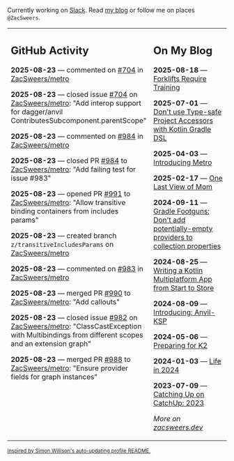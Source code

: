 Currently working on [Slack](https://slack.com/). Read [my blog](https://zacsweers.dev/) or follow me on places `@ZacSweers`.

<table><tr><td valign="top" width="60%">

## GitHub Activity
<!-- githubActivity starts -->
**2025-08-23** — commented on [#704](https://github.com/ZacSweers/metro/issues/704#issuecomment-3217354498) in [ZacSweers/metro](https://github.com/ZacSweers/metro)

**2025-08-23** — closed issue [#704](https://github.com/ZacSweers/metro/issues/704) on [ZacSweers/metro](https://github.com/ZacSweers/metro): "Add interop support for dagger/anvil ContributesSubcomponent.parentScope"

**2025-08-23** — commented on [#984](https://github.com/ZacSweers/metro/pull/984#issuecomment-3217348832) in [ZacSweers/metro](https://github.com/ZacSweers/metro)

**2025-08-23** — closed PR [#984](https://github.com/ZacSweers/metro/pull/984) to [ZacSweers/metro](https://github.com/ZacSweers/metro): "Add failing test for issue #983"

**2025-08-23** — opened PR [#991](https://github.com/ZacSweers/metro/pull/991) to [ZacSweers/metro](https://github.com/ZacSweers/metro): "Allow transitive binding containers from includes params"

**2025-08-23** — created branch `z/transitiveIncludesParams` on [ZacSweers/metro](https://github.com/ZacSweers/metro)

**2025-08-23** — commented on [#983](https://github.com/ZacSweers/metro/issues/983#issuecomment-3217316020) in [ZacSweers/metro](https://github.com/ZacSweers/metro)

**2025-08-23** — merged PR [#990](https://github.com/ZacSweers/metro/pull/990) to [ZacSweers/metro](https://github.com/ZacSweers/metro): "Add callouts"

**2025-08-23** — closed issue [#982](https://github.com/ZacSweers/metro/issues/982) on [ZacSweers/metro](https://github.com/ZacSweers/metro): "ClassCastException with Multibindings from different scopes and an extension graph"

**2025-08-23** — merged PR [#988](https://github.com/ZacSweers/metro/pull/988) to [ZacSweers/metro](https://github.com/ZacSweers/metro): "Ensure provider fields for graph instances"
<!-- githubActivity ends -->
</td><td valign="top" width="40%">

## On My Blog
<!-- blog starts -->
**2025-08-18** — [Forklifts Require Training](https://www.zacsweers.dev/forklifts-require-training/)

**2025-07-01** — [Don't use Type-safe Project Accessors with Kotlin Gradle DSL](https://www.zacsweers.dev/dont-use-type-safe-project-accessors-with-kotlin-gradle-dsl/)

**2025-04-03** — [Introducing Metro](https://www.zacsweers.dev/introducing-metro/)

**2025-02-17** — [One Last View of Mom](https://www.zacsweers.dev/one-last-view-of-mom/)

**2024-09-11** — [Gradle Footguns: Don't add potentially-empty providers to collection properties](https://www.zacsweers.dev/gradle-footgun-adding-empty-providers-to-collection-properties/)

**2024-08-25** — [Writing a Kotlin Multiplatform App from Start to Store](https://www.zacsweers.dev/writing-a-kotlin-multiplatform-app-from-start-to-store/)

**2024-08-09** — [Introducing: Anvil-KSP](https://www.zacsweers.dev/introducing-anvil-ksp/)

**2024-05-06** — [Preparing for K2](https://www.zacsweers.dev/preparing-for-k2/)

**2024-01-03** — [Life in 2024](https://www.zacsweers.dev/life-in-2024/)

**2023-07-09** — [Catching Up on CatchUp: 2023](https://www.zacsweers.dev/catching-up-on-catchup-2023/)
<!-- blog ends -->
_More on [zacsweers.dev](https://zacsweers.dev/)_
</td></tr></table>

<sub><a href="https://simonwillison.net/2020/Jul/10/self-updating-profile-readme/">Inspired by Simon Willison's auto-updating profile README.</a></sub>